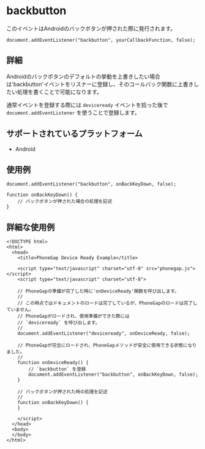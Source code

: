 backbutton
===========

このイベントはAndroidのバックボタンが押された際に発行されます。

    document.addEventListener("backbutton", yourCallbackFunction, false);

詳細
-------

Androidのバックボタンのデフォルトの挙動を上書きしたい場合は'backbutton'イベントをリスナーに登録し、そのコールバック関数に上書きしたい処理を書くことで可能になります。

通常イベントを登録する際には `deviceready` イベントを拾った後で `document.addEventListener` を使うことで登録します。


サポートされているプラットフォーム
-------------------

- Android

使用例
-------------

    document.addEventListener("backbutton", onBackKeyDown, false);

    function onBackKeyDown() {
        // バックボタンが押された場合の処理を記述
    }

詳細な使用例
------------

    <!DOCTYPE html>
    <html>
      <head>
        <title>PhoneGap Device Ready Example</title>

        <script type="text/javascript" charset="utf-8" src="phonegap.js"></script>
        <script type="text/javascript" charset="utf-8">

        // PhoneGapの準備が完了した時に'onDeviceReady'関数を呼び出します。
        //
        // この時点ではドキュメントのロードは完了しているが、PhoneGapのロードは完了していません。
        // PhoneGapがロードされ、使用準備ができた際には
        // `deviceready` を呼び出します。
        // 
        document.addEventListener("deviceready", onDeviceReady, false);

        // PhoneGapが完全にロードされ、PhoneGapメソッドが安全に使用できる状態になりました。
        //
        function onDeviceReady() {
            // `backbutton` を登録
            document.addEventListener("backbutton", onBackKeyDown, false);
        }
        
        // バックボタンが押された時の処理を記述
        //
        function onBackKeyDown() {
        }

        </script>
      </head>
      <body>
      </body>
    </html>
